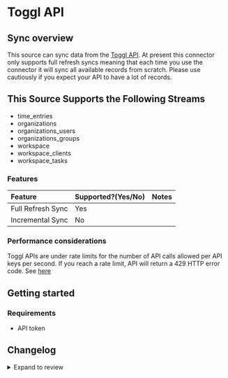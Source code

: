# Toggl API

## Sync overview

This source can sync data from the [Toggl API](https://developers.track.toggl.com/docs/). At present this connector only supports full refresh syncs meaning that each time you use the connector it will sync all available records from scratch. Please use cautiously if you expect your API to have a lot of records.

## This Source Supports the Following Streams

- time_entries
- organizations
- organizations_users
- organizations_groups
- workspace
- workspace_clients
- workspace_tasks

### Features

| Feature           | Supported?\(Yes/No\) | Notes |
| :---------------- | :------------------- | :---- |
| Full Refresh Sync | Yes                  |       |
| Incremental Sync  | No                   |       |

### Performance considerations

Toggl APIs are under rate limits for the number of API calls allowed per API keys per second. If you reach a rate limit, API will return a 429 HTTP error code. See [here](https://developers.track.toggl.com/docs/#the-api-format)

## Getting started

### Requirements

- API token

## Changelog

<details>
  <summary>Expand to review</summary>

| Version | Date       | Pull Request                                              | Subject                                 |
|:--------|:-----------| :-------------------------------------------------------- | :-------------------------------------- |
| 0.2.24 | 2025-10-29 | [60505](https://github.com/airbytehq/airbyte/pull/60505) | Update dependencies |
| 0.2.23 | 2025-05-10 | [60120](https://github.com/airbytehq/airbyte/pull/60120) | Update dependencies |
| 0.2.22 | 2025-05-04 | [59617](https://github.com/airbytehq/airbyte/pull/59617) | Update dependencies |
| 0.2.21 | 2025-04-27 | [59013](https://github.com/airbytehq/airbyte/pull/59013) | Update dependencies |
| 0.2.20 | 2025-04-19 | [58422](https://github.com/airbytehq/airbyte/pull/58422) | Update dependencies |
| 0.2.19 | 2025-04-12 | [57941](https://github.com/airbytehq/airbyte/pull/57941) | Update dependencies |
| 0.2.18 | 2025-04-05 | [57410](https://github.com/airbytehq/airbyte/pull/57410) | Update dependencies |
| 0.2.17 | 2025-03-29 | [56895](https://github.com/airbytehq/airbyte/pull/56895) | Update dependencies |
| 0.2.16 | 2025-03-22 | [56256](https://github.com/airbytehq/airbyte/pull/56256) | Update dependencies |
| 0.2.15 | 2025-03-08 | [55629](https://github.com/airbytehq/airbyte/pull/55629) | Update dependencies |
| 0.2.14 | 2025-03-01 | [55088](https://github.com/airbytehq/airbyte/pull/55088) | Update dependencies |
| 0.2.13 | 2025-02-22 | [54510](https://github.com/airbytehq/airbyte/pull/54510) | Update dependencies |
| 0.2.12 | 2025-02-15 | [54059](https://github.com/airbytehq/airbyte/pull/54059) | Update dependencies |
| 0.2.11 | 2025-02-08 | [53557](https://github.com/airbytehq/airbyte/pull/53557) | Update dependencies |
| 0.2.10 | 2025-02-01 | [53090](https://github.com/airbytehq/airbyte/pull/53090) | Update dependencies |
| 0.2.9 | 2025-01-25 | [52429](https://github.com/airbytehq/airbyte/pull/52429) | Update dependencies |
| 0.2.8 | 2025-01-18 | [52026](https://github.com/airbytehq/airbyte/pull/52026) | Update dependencies |
| 0.2.7 | 2025-01-11 | [51383](https://github.com/airbytehq/airbyte/pull/51383) | Update dependencies |
| 0.2.6 | 2024-12-28 | [50775](https://github.com/airbytehq/airbyte/pull/50775) | Update dependencies |
| 0.2.5 | 2024-12-21 | [50305](https://github.com/airbytehq/airbyte/pull/50305) | Update dependencies |
| 0.2.4 | 2024-12-14 | [49738](https://github.com/airbytehq/airbyte/pull/49738) | Update dependencies |
| 0.2.3 | 2024-12-12 | [49434](https://github.com/airbytehq/airbyte/pull/49434) | Update dependencies |
| 0.2.2 | 2024-10-29 | [47883](https://github.com/airbytehq/airbyte/pull/47883) | Update dependencies |
| 0.2.1 | 2024-08-16 | [44196](https://github.com/airbytehq/airbyte/pull/44196) | Bump source-declarative-manifest version |
| 0.2.0 | 2024-08-14 | [44056](https://github.com/airbytehq/airbyte/pull/44056) | Refactor connector to manifest-only format |
| 0.1.14 | 2024-08-12 | [43860](https://github.com/airbytehq/airbyte/pull/43860) | Update dependencies |
| 0.1.13 | 2024-08-10 | [43485](https://github.com/airbytehq/airbyte/pull/43485) | Update dependencies |
| 0.1.12 | 2024-08-03 | [43064](https://github.com/airbytehq/airbyte/pull/43064) | Update dependencies |
| 0.1.11 | 2024-07-27 | [42755](https://github.com/airbytehq/airbyte/pull/42755) | Update dependencies |
| 0.1.10 | 2024-07-20 | [42244](https://github.com/airbytehq/airbyte/pull/42244) | Update dependencies |
| 0.1.9 | 2024-07-13 | [41736](https://github.com/airbytehq/airbyte/pull/41736) | Update dependencies |
| 0.1.8 | 2024-07-10 | [41510](https://github.com/airbytehq/airbyte/pull/41510) | Update dependencies |
| 0.1.7 | 2024-07-09 | [41227](https://github.com/airbytehq/airbyte/pull/41227) | Update dependencies |
| 0.1.6 | 2024-07-06 | [40968](https://github.com/airbytehq/airbyte/pull/40968) | Update dependencies |
| 0.1.5   | 2024-06-28 | [#38740](https://github.com/airbytehq/airbyte/pull/38740) | Make connector compatible with Builder  |
| 0.1.4   | 2024-06-25 | [40493](https://github.com/airbytehq/airbyte/pull/40493) | Update dependencies |
| 0.1.3   | 2024-06-22 | [40096](https://github.com/airbytehq/airbyte/pull/40096) | Update dependencies |
| 0.1.2   | 2024-06-04 | [38985](https://github.com/airbytehq/airbyte/pull/38985) | [autopull] Upgrade base image to v1.2.1 |
| 0.1.1   | 2024-05-20 | [38376](https://github.com/airbytehq/airbyte/pull/38376) | [autopull] base image + poetry + up_to_date |
| 0.1.0   | 2022-10-28 | [#18507](https://github.com/airbytehq/airbyte/pull/18507) | 🎉 New Source: Toggl API [low-code CDK] |

</details>

